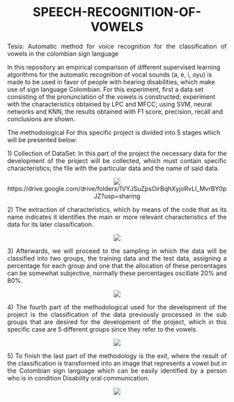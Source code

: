 <h1 align="center"><B> SPEECH-RECOGNITION-OF-VOWELS</B></h1>
<p align="justify">
Tesis: Automatic method for voice recognition for the classification of vowels in the colombian sign language

In this repository an empirical comparison of different supervised learning algorithms for the automatic recognition of vocal sounds (a, e, i, oyu) is made to be used in favor of people with hearing disabilities, which make use of sign language Colombian. For this experiment, first a data set consisting of the pronunciation of the vowels is constructed; experiment with the characteristics obtained by LPC and MFCC; using SVM, neural networks and KNN, the results obtained with F1 score, precision, recall and conclusions are shown.
</p>

The methodological For this specific project is divided into 5 stages which will be presented below:
<p align="justify">
1) Collection of DataSet: In this part of the project the necessary data for the development of the project will be collected, which must contain specific characteristics; the file with the particular data and the name of said data.
</p>

<p align="center"><img src="https://goo.gl/3ZW8fC">
  https://drive.google.com/drive/folders/1VYJSuZpsOirBqhXyjoRvLl_MvrBY0pJZ?usp=sharing
</p>
<p align="justify"> 
2) The extraction of characteristics, which by means of the code that as its name indicates it identifies the main or more relevant      characteristics of the data for its later classification.
</p>

<p align="center"><img src="https://goo.gl/brNKtw"></p>

<p align="justify"> 
3) Afterwards, we will proceed to the sampling in which the data will be classified into two groups, the training data and the test data, assigning a percentage for each group and one that the allocation of these percentages can be somewhat subjective, normally these percentages oscillate 20% and 80%.
</p>

<p align="center"><img src="https://goo.gl/TYrhRY"></p>

<p align="justify">
 4) The fourth part of the methodological used for the development of the project is the classification of the data previously processed in the sub groups that are desired for the development of the project, which in this specific case are 5 different groups since they refer to the vowels.
</p>
<p align="center"><img src="https://goo.gl/nePP8H"></p>

<p align="justify">
 5) To finish the last part of the methodology is the exit, where the result of the classification is transformed into an image that represents a vowel but in the Colombian sign language which can be easily identified by a person who is in condition Disability oral communication.
</p>
<p align="center"><img src="https://goo.gl/CJvV96"></p>
